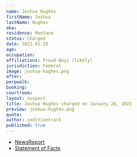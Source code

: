 ```yaml
---
name: Joshua Hughes
firstName: Joshua
lastName: Hughes
aka:
residence: Montana
status: Charged
date: 2021-01-28
age:
occupation:
affiliations: Proud Boys (likely)
jurisdiction: Federal
image: joshua-hughes.png
after:
perpwalk:
booking:
courtroom:
layout: suspect
title: Joshua Hughes charged on January 28, 2021
preview: joshua-hughes.png
quote:
author: seditiontrack
published: true
---
```


- [NewsReport](https://www.thedailybeast.com/montana-brothers-who-accosted-lone-black-cop-eugene-goodman-during-capitol-riots-are-arrested)
- [Statement of Facts](https://www.justice.gov/opa/page/file/1364151/download)
